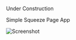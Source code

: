 Under Construction

Simple Squeeze Page App

![Screenshot](https://cloud.githubusercontent.com/assets/2037346/10037748/bb2b1c4c-6190-11e5-88a0-04159157bc9d.png)
